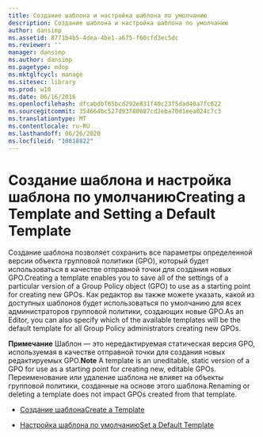 ```yaml
---
title: Создание шаблона и настройка шаблона по умолчанию
description: Создание шаблона и настройка шаблона по умолчанию
author: dansimp
ms.assetid: 8771b4b5-4dea-4be1-a675-f60cfd3ec5dc
ms.reviewer: ''
manager: dansimp
ms.author: dansimp
ms.pagetype: mdop
ms.mktglfcycl: manage
ms.sitesec: library
ms.prod: w10
ms.date: 06/16/2016
ms.openlocfilehash: dfcabdbf65bcd292e831f40c23f5dad48a7fc022
ms.sourcegitcommit: 354664bc527d93f80687cd2eba70d1eea024c7c3
ms.translationtype: MT
ms.contentlocale: ru-RU
ms.lasthandoff: 06/26/2020
ms.locfileid: "10818822"
---
```

# <span data-ttu-id="443ab-103">Создание шаблона и настройка шаблона по умолчанию</span><span class="sxs-lookup"><span data-stu-id="443ab-103">Creating a Template and Setting a Default Template</span></span>


<span data-ttu-id="443ab-104">Создание шаблона позволяет сохранить все параметры определенной версии объекта групповой политики (GPO), который будет использоваться в качестве отправной точки для создания новых GPO.</span><span class="sxs-lookup"><span data-stu-id="443ab-104">Creating a template enables you to save all of the settings of a particular version of a Group Policy object (GPO) to use as a starting point for creating new GPOs.</span></span> <span data-ttu-id="443ab-105">Как редактор вы также можете указать, какой из доступных шаблонов будет использоваться по умолчанию для всех администраторов групповой политики, создающих новые GPO.</span><span class="sxs-lookup"><span data-stu-id="443ab-105">As an Editor, you can also specify which of the available templates will be the default template for all Group Policy administrators creating new GPOs.</span></span>

<span data-ttu-id="443ab-106">**Примечание**  Шаблон — это нередактируемая статическая версия GPO, используемая в качестве отправной точки для создания новых редактируемых GPO.</span><span class="sxs-lookup"><span data-stu-id="443ab-106">**Note** A template is an uneditable, static version of a GPO for use as a starting point for creating new, editable GPOs.</span></span> <span data-ttu-id="443ab-107">Переименование или удаление шаблона не влияет на объекты групповой политики, созданные на основе этого шаблона.</span><span class="sxs-lookup"><span data-stu-id="443ab-107">Renaming or deleting a template does not impact GPOs created from that template.</span></span>

 

-   [<span data-ttu-id="443ab-108">Создание шаблона</span><span class="sxs-lookup"><span data-stu-id="443ab-108">Create a Template</span></span>](create-a-template.md)

-   [<span data-ttu-id="443ab-109">Настройка шаблона по умолчанию</span><span class="sxs-lookup"><span data-stu-id="443ab-109">Set a Default Template</span></span>](set-a-default-template.md)

 

 





